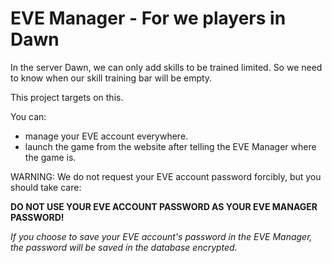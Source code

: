 EVE Manager - For we players in Dawn
====================================
In the server Dawn, we can only add skills to be trained limited. So we need to know when our skill training bar will be empty.
 
This project targets on this.

You can:

* manage your EVE account everywhere.
* launch the game from the website after telling the EVE Manager where the game is.

WARNING: We do not request your EVE account password forcibly, but you should take care:

**DO NOT USE YOUR EVE ACCOUNT PASSWORD AS YOUR EVE MANAGER PASSWORD!**

*If you choose to save your EVE account's password in the EVE Manager, the password will be saved in the database encrypted.*
